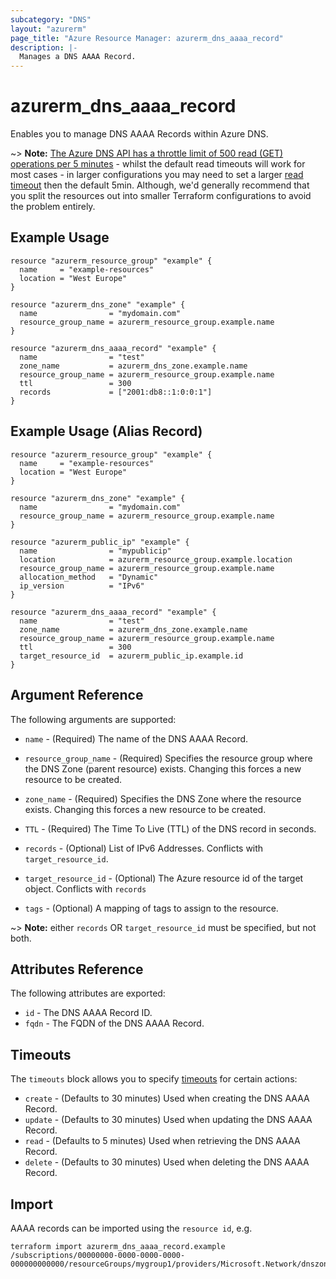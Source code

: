 ```yaml
---
subcategory: "DNS"
layout: "azurerm"
page_title: "Azure Resource Manager: azurerm_dns_aaaa_record"
description: |-
  Manages a DNS AAAA Record.
---
```


# azurerm_dns_aaaa_record

Enables you to manage DNS AAAA Records within Azure DNS.

~> **Note:** [The Azure DNS API has a throttle limit of 500 read (GET) operations per 5 minutes](https://docs.microsoft.com/azure/azure-resource-manager/management/request-limits-and-throttling#network-throttling) - whilst the default read timeouts will work for most cases - in larger configurations you may need to set a larger [read timeout](https://www.terraform.io/language/resources/syntax#operation-timeouts) then the default 5min. Although, we'd generally recommend that you split the resources out into smaller Terraform configurations to avoid the problem entirely.

## Example Usage

```hcl
resource "azurerm_resource_group" "example" {
  name     = "example-resources"
  location = "West Europe"
}

resource "azurerm_dns_zone" "example" {
  name                = "mydomain.com"
  resource_group_name = azurerm_resource_group.example.name
}

resource "azurerm_dns_aaaa_record" "example" {
  name                = "test"
  zone_name           = azurerm_dns_zone.example.name
  resource_group_name = azurerm_resource_group.example.name
  ttl                 = 300
  records             = ["2001:db8::1:0:0:1"]
}
```

## Example Usage (Alias Record)

```hcl
resource "azurerm_resource_group" "example" {
  name     = "example-resources"
  location = "West Europe"
}

resource "azurerm_dns_zone" "example" {
  name                = "mydomain.com"
  resource_group_name = azurerm_resource_group.example.name
}

resource "azurerm_public_ip" "example" {
  name                = "mypublicip"
  location            = azurerm_resource_group.example.location
  resource_group_name = azurerm_resource_group.example.name
  allocation_method   = "Dynamic"
  ip_version          = "IPv6"
}

resource "azurerm_dns_aaaa_record" "example" {
  name                = "test"
  zone_name           = azurerm_dns_zone.example.name
  resource_group_name = azurerm_resource_group.example.name
  ttl                 = 300
  target_resource_id  = azurerm_public_ip.example.id
}
```

## Argument Reference

The following arguments are supported:

* `name` - (Required) The name of the DNS AAAA Record.

* `resource_group_name` - (Required) Specifies the resource group where the DNS Zone (parent resource) exists. Changing this forces a new resource to be created.

* `zone_name` - (Required) Specifies the DNS Zone where the resource exists. Changing this forces a new resource to be created.

* `TTL` - (Required) The Time To Live (TTL) of the DNS record in seconds.

* `records` - (Optional) List of IPv6 Addresses. Conflicts with `target_resource_id`.

* `target_resource_id` - (Optional) The Azure resource id of the target object. Conflicts with `records`

* `tags` - (Optional) A mapping of tags to assign to the resource.

~> **Note:** either `records` OR `target_resource_id` must be specified, but not both.

## Attributes Reference

The following attributes are exported:

* `id` - The DNS AAAA Record ID.
* `fqdn` - The FQDN of the DNS AAAA Record.

## Timeouts



The `timeouts` block allows you to specify [timeouts](https://www.terraform.io/language/resources/syntax#operation-timeouts) for certain actions:

* `create` - (Defaults to 30 minutes) Used when creating the DNS AAAA Record.
* `update` - (Defaults to 30 minutes) Used when updating the DNS AAAA Record.
* `read` - (Defaults to 5 minutes) Used when retrieving the DNS AAAA Record.
* `delete` - (Defaults to 30 minutes) Used when deleting the DNS AAAA Record.

## Import

AAAA records can be imported using the `resource id`, e.g.

```shell
terraform import azurerm_dns_aaaa_record.example /subscriptions/00000000-0000-0000-0000-000000000000/resourceGroups/mygroup1/providers/Microsoft.Network/dnszones/zone1/AAAA/myrecord1
```

